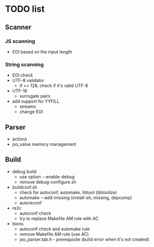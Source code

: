 # TODO list

## Scanner

### JS scanning
- EOI based on the input length

### String scanning
- EOI check
- UTF-8 validator
  - if >= 128, check if it's valid UTF-8
- UTF-16
  - surrogate pairs
- add support for YYFILL
  - streams
  - change EOI

## Parser
- actions
- jso_value memory management

## Build
- debug build
  - use option --enable-debug
  - remove debug-configure.sh
- buildconf.sh
  - check for autoconf, automake, libtool (libtoolize)
  - automake --add-missing (install-sh, missing, depcomp)
  - autoreconf
- re2c
  - autoconf check
  - try to replace Makefile AM rule with AC
- bions
  - autoconf check and automake rule
  - remove Makefile AM rule (use AC)
  - jso_parser.tab.h - prerequisite (build error when it's not created)
